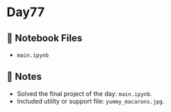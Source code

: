 # Day77


## 📓 Notebook Files
- `main.ipynb`

## 📝 Notes
- Solved the final project of the day: `main.ipynb`.
- Included utility or support file: `yummy_macarons.jpg`.